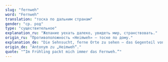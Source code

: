 ```yaml
---
slug: "fernweh"
word: "Fernweh"
translation: "тоска по дальним странам"
gender: "ср. род"
type: "существительное"
explanation_ru: "Желание уехать далеко, увидеть мир, странствовать."
origin_ru: "Противоположность «Heimweh» — тоске по дому."
explanation_de: "Die Sehnsucht, ferne Orte zu sehen – das Gegenteil von Heimweh."
origin_de: "Antonym zu „Heimweh“."
quote: "“Im Frühling packt mich immer das Fernweh.”"
---
```

